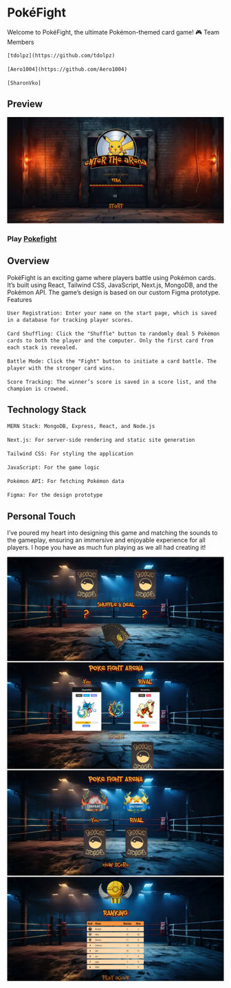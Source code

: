 # PokéFight

Welcome to PokéFight, the ultimate Pokémon-themed card game! 🎮
Team Members

    [tdolpz](https://github.com/tdolpz)

    [Aero1004](https://github.com/Aero1004)

    [SharonVko]

## Preview

![screenshot](./frontend/public/readmeScreenshots/Screenshot-Poke-Homeview.png)

### Play [Pokefight]()

## Overview

PokéFight is an exciting game where players battle using Pokémon cards. It’s built using React, Tailwind CSS, JavaScript, Next.js, MongoDB, and the Pokémon API. The game’s design is based on our custom Figma prototype.
Features

    User Registration: Enter your name on the start page, which is saved in a database for tracking player scores.

    Card Shuffling: Click the "Shuffle" button to randomly deal 5 Pokémon cards to both the player and the computer. Only the first card from each stack is revealed.

    Battle Mode: Click the "Fight" button to initiate a card battle. The player with the stronger card wins.

    Score Tracking: The winner’s score is saved in a score list, and the champion is crowned.

## Technology Stack

    MERN Stack: MongoDB, Express, React, and Node.js

    Next.js: For server-side rendering and static site generation

    Tailwind CSS: For styling the application

    JavaScript: For the game logic

    Pokémon API: For fetching Pokémon data

    Figma: For the design prototype

## Personal Touch

I’ve poured my heart into designing this game and matching the sounds to the gameplay, ensuring an immersive and enjoyable experience for all players. I hope you have as much fun playing as we all had creating it!

![sreenshot](./frontend/public/readmeScreenshots/Screenshot-Poke-Shuffleview.png)
![screenshot](./frontend/public/readmeScreenshots/Screenshot-Poke-Fightview.png)
![screenshot](./frontend/public/readmeScreenshots/Screenshot-Poke-Resultview.png)
![screenshot](./frontend/public/readmeScreenshots/Screenshot-Poke-Scoreview.png)
